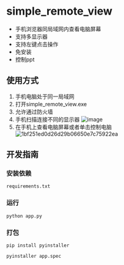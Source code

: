# simple_remote_view
- 手机浏览器同局域网内查看电脑屏幕
- 支持多显示器
- 支持左键点击操作
- 免安装
- 控制ppt
## 使用方式

1. 手机电脑处于同一局域网
2. 打开simple_remote_view.exe
3. 允许通过防火墙
4. 手机扫描连接不同的显示器
![image](https://github.com/user-attachments/assets/756eff1a-8571-45cb-bff8-678e44f5129c)
5. 在手机上查看电脑屏幕或者单击控制电脑
![1bf251ed0d26d29b06650e7c75922ea](https://github.com/user-attachments/assets/f3c46cd2-d02d-41ec-997b-4debfaa3e4b3)

## 开发指南
### 安装依赖
```
requirements.txt
```
### 运行
```
python app.py
```
### 打包
```
pip install pyinstaller

pyinstaller app.spec
```
